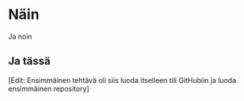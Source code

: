 # Näin
Ja noin
## Ja tässä

[Edit: Ensimmäinen tehtävä oli siis luoda itselleen tili GitHubiin ja luoda ensimmäinen repository]
